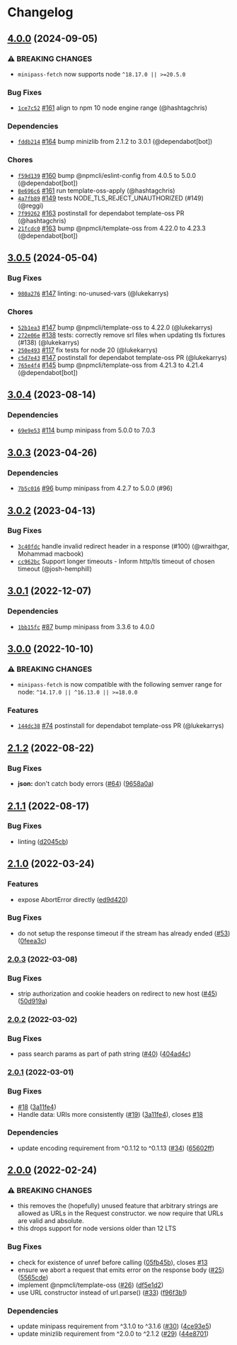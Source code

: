 # Changelog

## [4.0.0](https://github.com/npm/minipass-fetch/compare/v3.0.5...v4.0.0) (2024-09-05)
### ⚠️ BREAKING CHANGES
* `minipass-fetch` now supports node `^18.17.0 || >=20.5.0`
### Bug Fixes
* [`1ce7c52`](https://github.com/npm/minipass-fetch/commit/1ce7c521ca6a895d7c7dda2adcce76d94ff10df0) [#161](https://github.com/npm/minipass-fetch/pull/161) align to npm 10 node engine range (@hashtagchris)
### Dependencies
* [`fddb214`](https://github.com/npm/minipass-fetch/commit/fddb214b731b6ae9c2c7da637c4596b15bdc965d) [#164](https://github.com/npm/minipass-fetch/pull/164) bump minizlib from 2.1.2 to 3.0.1 (@dependabot[bot])
### Chores
* [`f59d139`](https://github.com/npm/minipass-fetch/commit/f59d13935232e4b51475c35cc725bbbfb68af1a0) [#160](https://github.com/npm/minipass-fetch/pull/160) bump @npmcli/eslint-config from 4.0.5 to 5.0.0 (@dependabot[bot])
* [`8e696c6`](https://github.com/npm/minipass-fetch/commit/8e696c65d764dcb8522ead4485a4fdbf915d443b) [#161](https://github.com/npm/minipass-fetch/pull/161) run template-oss-apply (@hashtagchris)
* [`4a7fb89`](https://github.com/npm/minipass-fetch/commit/4a7fb89d3fd2e8477a854946e36ea129d18f1ceb) [#149](https://github.com/npm/minipass-fetch/pull/149) tests NODE_TLS_REJECT_UNAUTHORIZED (#149) (@reggi)
* [`7f99262`](https://github.com/npm/minipass-fetch/commit/7f99262467913f2fdd08387759b2a396516f4bed) [#163](https://github.com/npm/minipass-fetch/pull/163) postinstall for dependabot template-oss PR (@hashtagchris)
* [`21fcdc0`](https://github.com/npm/minipass-fetch/commit/21fcdc095ce1c808a70309f04016d554fade3308) [#163](https://github.com/npm/minipass-fetch/pull/163) bump @npmcli/template-oss from 4.22.0 to 4.23.3 (@dependabot[bot])

## [3.0.5](https://github.com/npm/minipass-fetch/compare/v3.0.4...v3.0.5) (2024-05-04)

### Bug Fixes

* [`980a276`](https://github.com/npm/minipass-fetch/commit/980a276b21681ca73a33679166e6ef3bb9cdf55a) [#147](https://github.com/npm/minipass-fetch/pull/147) linting: no-unused-vars (@lukekarrys)

### Chores

* [`52b1ea3`](https://github.com/npm/minipass-fetch/commit/52b1ea3e4f82ec163aefecca5796bc8db7ae8a31) [#147](https://github.com/npm/minipass-fetch/pull/147) bump @npmcli/template-oss to 4.22.0 (@lukekarrys)
* [`272e06e`](https://github.com/npm/minipass-fetch/commit/272e06e73fcd566c0446b3e235a996bb269c7e09) [#138](https://github.com/npm/minipass-fetch/pull/138) tests: correctly remove srl files when updating tls fixtures (#138) (@lukekarrys)
* [`250e493`](https://github.com/npm/minipass-fetch/commit/250e4936ea43cecb3d283183a49ca651cc6558d7) [#117](https://github.com/npm/minipass-fetch/pull/117) fix tests for node 20 (@lukekarrys)
* [`c5d7e43`](https://github.com/npm/minipass-fetch/commit/c5d7e4393aaa11e891b9616d633e988057990fd2) [#147](https://github.com/npm/minipass-fetch/pull/147) postinstall for dependabot template-oss PR (@lukekarrys)
* [`765e4f4`](https://github.com/npm/minipass-fetch/commit/765e4f4edcabd43590184ad47f91838ddb3871fd) [#145](https://github.com/npm/minipass-fetch/pull/145) bump @npmcli/template-oss from 4.21.3 to 4.21.4 (@dependabot[bot])

## [3.0.4](https://github.com/npm/minipass-fetch/compare/v3.0.3...v3.0.4) (2023-08-14)

### Dependencies

* [`69e9e53`](https://github.com/npm/minipass-fetch/commit/69e9e534a7e44897baa33a29f68276767b1ab805) [#114](https://github.com/npm/minipass-fetch/pull/114) bump minipass from 5.0.0 to 7.0.3

## [3.0.3](https://github.com/npm/minipass-fetch/compare/v3.0.2...v3.0.3) (2023-04-26)

### Dependencies

* [`7b5c016`](https://github.com/npm/minipass-fetch/commit/7b5c016c94a2ded9070f8a781895244fecb354c0) [#96](https://github.com/npm/minipass-fetch/pull/96) bump minipass from 4.2.7 to 5.0.0 (#96)

## [3.0.2](https://github.com/npm/minipass-fetch/compare/v3.0.1...v3.0.2) (2023-04-13)

### Bug Fixes

* [`3c40fdc`](https://github.com/npm/minipass-fetch/commit/3c40fdc8f179182bf9142b96e072a07bc9df746a) handle invalid redirect header in a response (#100) (@wraithgar, Mohammad macbook)
* [`cc962bc`](https://github.com/npm/minipass-fetch/commit/cc962bc03337d2f189a72e5a521b85289398f45d) Support longer timeouts - Inform http/tls timeout of chosen timeout (@josh-hemphill)

## [3.0.1](https://github.com/npm/minipass-fetch/compare/v3.0.0...v3.0.1) (2022-12-07)

### Dependencies

* [`1bb15fc`](https://github.com/npm/minipass-fetch/commit/1bb15fc33e873a29adb02149ee017b2c25c8a831) [#87](https://github.com/npm/minipass-fetch/pull/87) bump minipass from 3.3.6 to 4.0.0

## [3.0.0](https://github.com/npm/minipass-fetch/compare/v2.1.2...v3.0.0) (2022-10-10)

### ⚠️ BREAKING CHANGES

* `minipass-fetch` is now compatible with the following semver range for node: `^14.17.0 || ^16.13.0 || >=18.0.0`

### Features

* [`144dc38`](https://github.com/npm/minipass-fetch/commit/144dc38eb2e3be72ed916d426fc0063bd6cfacd4) [#74](https://github.com/npm/minipass-fetch/pull/74) postinstall for dependabot template-oss PR (@lukekarrys)

## [2.1.2](https://github.com/npm/minipass-fetch/compare/v2.1.1...v2.1.2) (2022-08-22)


### Bug Fixes

* **json:** don't catch body errors ([#64](https://github.com/npm/minipass-fetch/issues/64)) ([9658a0a](https://github.com/npm/minipass-fetch/commit/9658a0a60349b38e62011a22ab6e9079c4319e98))

## [2.1.1](https://github.com/npm/minipass-fetch/compare/v2.1.0...v2.1.1) (2022-08-17)


### Bug Fixes

* linting ([d2045cb](https://github.com/npm/minipass-fetch/commit/d2045cb25afb77e8c8f5c7551209922a16d5b215))

## [2.1.0](https://github.com/npm/minipass-fetch/compare/v2.0.3...v2.1.0) (2022-03-24)


### Features

* expose AbortError directly ([ed9d420](https://github.com/npm/minipass-fetch/commit/ed9d42026676a32e126e867186e2578e78e963f4))


### Bug Fixes

* do not setup the response timeout if the stream has already ended ([#53](https://github.com/npm/minipass-fetch/issues/53)) ([0feea3c](https://github.com/npm/minipass-fetch/commit/0feea3cf399b6a1888f3cf3292a12675c2306b4d))

### [2.0.3](https://www.github.com/npm/minipass-fetch/compare/v2.0.2...v2.0.3) (2022-03-08)


### Bug Fixes

* strip authorization and cookie headers on redirect to new host ([#45](https://www.github.com/npm/minipass-fetch/issues/45)) ([50d919a](https://www.github.com/npm/minipass-fetch/commit/50d919aafce3b95a8237a6e2dc93ae7e4215650f))

### [2.0.2](https://www.github.com/npm/minipass-fetch/compare/v2.0.1...v2.0.2) (2022-03-02)


### Bug Fixes

* pass search params as part of path string ([#40](https://www.github.com/npm/minipass-fetch/issues/40)) ([404ad4c](https://www.github.com/npm/minipass-fetch/commit/404ad4cf1a2c21563205bee21ca1ef785b31c72f))

### [2.0.1](https://www.github.com/npm/minipass-fetch/compare/v2.0.0...v2.0.1) (2022-03-01)


### Bug Fixes

* [#18](https://www.github.com/npm/minipass-fetch/issues/18) ([3a11fe4](https://www.github.com/npm/minipass-fetch/commit/3a11fe4c18587b61d4e212d332338bd3427f5894))
* Handle data: URIs more consistently ([#19](https://www.github.com/npm/minipass-fetch/issues/19)) ([3a11fe4](https://www.github.com/npm/minipass-fetch/commit/3a11fe4c18587b61d4e212d332338bd3427f5894)), closes [#18](https://www.github.com/npm/minipass-fetch/issues/18)


### Dependencies

* update encoding requirement from ^0.1.12 to ^0.1.13 ([#34](https://www.github.com/npm/minipass-fetch/issues/34)) ([65602ff](https://www.github.com/npm/minipass-fetch/commit/65602ffed38947efb13e907a165ebde22423cac9))

## [2.0.0](https://www.github.com/npm/minipass-fetch/compare/v1.4.1...v2.0.0) (2022-02-24)


### ⚠ BREAKING CHANGES

* this removes the (hopefully) unused feature that arbitrary strings are allowed as URLs in the Request constructor. we now require that URLs are valid and absolute.
* this drops support for node versions older than 12 LTS

### Bug Fixes

* check for existence of unref before calling ([05fb45b](https://www.github.com/npm/minipass-fetch/commit/05fb45b2289045899b8e762e0f16ff9dd6bbd767)), closes [#13](https://www.github.com/npm/minipass-fetch/issues/13)
* ensure we abort a request that emits error on the response body ([#25](https://www.github.com/npm/minipass-fetch/issues/25)) ([5565cde](https://www.github.com/npm/minipass-fetch/commit/5565cdef3cbcd0bc286794c42695f5ec2da83264))
* implement @npmcli/template-oss ([#26](https://www.github.com/npm/minipass-fetch/issues/26)) ([df5e1d2](https://www.github.com/npm/minipass-fetch/commit/df5e1d281372f88ecb8435aaec8ffa1712546390))
* use URL constructor instead of url.parse() ([#33](https://www.github.com/npm/minipass-fetch/issues/33)) ([f96f3b1](https://www.github.com/npm/minipass-fetch/commit/f96f3b13e68f3851fd9fadb762c58f441a4c3f48))


### Dependencies

* update minipass requirement from ^3.1.0 to ^3.1.6 ([#30](https://www.github.com/npm/minipass-fetch/issues/30)) ([4ce93e5](https://www.github.com/npm/minipass-fetch/commit/4ce93e5dd28b56457721454bea63f3c37b0d50d3))
* update minizlib requirement from ^2.0.0 to ^2.1.2 ([#29](https://www.github.com/npm/minipass-fetch/issues/29)) ([44e8701](https://www.github.com/npm/minipass-fetch/commit/44e8701d6c142223f6abe54c42f6e5a3d43707d7))
